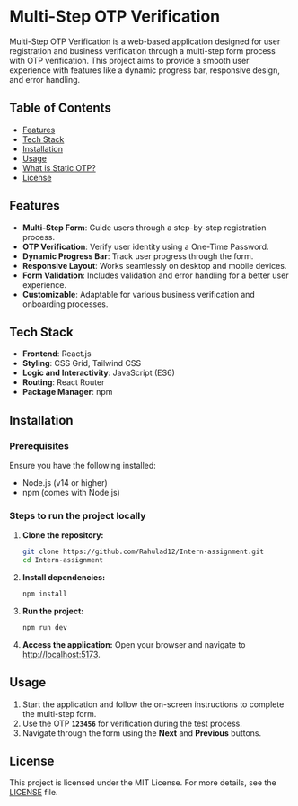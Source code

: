 # Multi-Step OTP Verification

Multi-Step OTP Verification is a web-based application designed for user registration and business verification through a multi-step form process with OTP verification. This project aims to provide a smooth user experience with features like a dynamic progress bar, responsive design, and error handling.

## Table of Contents
- [Features](#features)
- [Tech Stack](#tech-stack)
- [Installation](#installation)
- [Usage](#usage)
- [What is Static OTP?](#what-is-static-otp)
- [License](#license)

## Features
- **Multi-Step Form**: Guide users through a step-by-step registration process.
- **OTP Verification**: Verify user identity using a One-Time Password.
- **Dynamic Progress Bar**: Track user progress through the form.
- **Responsive Layout**: Works seamlessly on desktop and mobile devices.
- **Form Validation**: Includes validation and error handling for a better user experience.
- **Customizable**: Adaptable for various business verification and onboarding processes.

## Tech Stack
- **Frontend**: React.js
- **Styling**: CSS Grid, Tailwind CSS
- **Logic and Interactivity**: JavaScript (ES6)
- **Routing**: React Router
- **Package Manager**: npm

## Installation

### Prerequisites
Ensure you have the following installed:
- Node.js (v14 or higher)
- npm (comes with Node.js)

### Steps to run the project locally

1. **Clone the repository:**
   ```bash
   git clone https://github.com/Rahulad12/Intern-assignment.git
   cd Intern-assignment
   ```
2. **Install dependencies:**
   ```bash
   npm install
   ```
3. **Run the project:**
   ```bash
   npm run dev
   ```
4. **Access the application:**
   Open your browser and navigate to [http://localhost:5173](http://localhost:5173).

## Usage

1. Start the application and follow the on-screen instructions to complete the multi-step form.
2. Use the OTP <b>`123456`</b> for verification during the test process.
3. Navigate through the form using the **Next** and **Previous** buttons.

## License

This project is licensed under the MIT License. For more details, see the [LICENSE](LICENSE) file.

